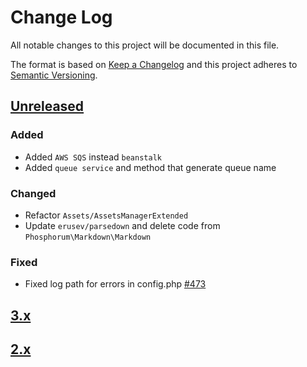 # Change Log
All notable changes to this project will be documented in this file.

The format is based on [Keep a Changelog](http://keepachangelog.com/)
and this project adheres to [Semantic Versioning](http://semver.org/).

## [Unreleased]
### Added
- Added `AWS SQS` instead `beanstalk`
- Added `queue service` and method that generate queue name

### Changed
- Refactor `Assets/AssetsManagerExtended`
- Update `erusev/parsedown` and delete code from `Phosphorum\Markdown\Markdown`

### Fixed
- Fixed log path for errors in config.php [#473](https://github.com/phalcon/forum/issues/473)

## [3.x](CHANGELOG-3.md)
## [2.x](CHANGELOG-2.md)

[Unreleased]: https://github.com/phalcon/forum/compare/v3.5.0...HEAD
